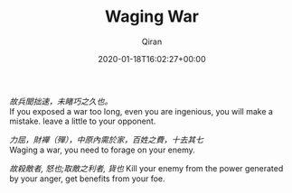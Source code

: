 ﻿---
title: Waging War
author: Qiran
type: post
date: 2020-01-18T16:02:27+00:00
aliases: ["/waging-war/"]
tags:
  - "Sun Tzu's The Art of War"

---
_故兵聞拙速，未睹巧之久也。_  
If you exposed a war too long, even you are ingenious, you will make a mistake. leave a little to your opponent.

_力屈，財襌（殫），中原內需於家，百姓之費，十去其七_  
Waging a war, you need to forage on your enemy.

_故殺敵者, 怒也;取敵之利者, 貨也_&nbsp;Kill your enemy from the power generated by your anger, get benefits from your foe.
